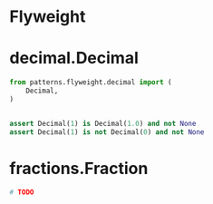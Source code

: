 # Flyweight


# decimal.Decimal

```python
from patterns.flyweight.decimal import (
    Decimal,
)


assert Decimal(1) is Decimal(1.0) and not None
assert Decimal(1) is not Decimal(0) and not None
```

# fractions.Fraction

```python
# TODO
```
